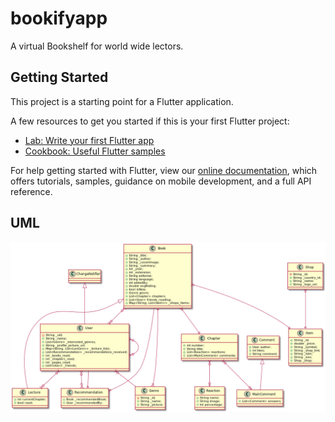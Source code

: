 # bookifyapp

A virtual Bookshelf for world wide lectors.

## Getting Started

This project is a starting point for a Flutter application.

A few resources to get you started if this is your first Flutter project:

- [Lab: Write your first Flutter app](https://flutter.dev/docs/get-started/codelab)
- [Cookbook: Useful Flutter samples](https://flutter.dev/docs/cookbook)

For help getting started with Flutter, view our
[online documentation](https://flutter.dev/docs), which offers tutorials,
samples, guidance on mobile development, and a full API reference.

## UML
![Image of Yaktocat](https://github.com/Wayabook/BookifyMultiplatformApp/blob/master/UML.png)
